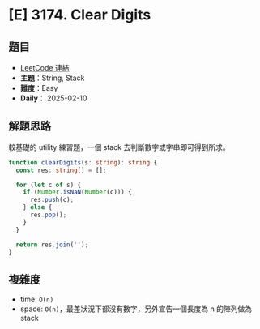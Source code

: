 # [E] 3174. Clear Digits

## 題目

- [LeetCode 連結](https://leetcode.com/problems/clear-digits)
- **主題**：String, Stack
- **難度**：Easy
- **Daily**： 2025-02-10

## 解題思路

較基礎的 utility 練習題，一個 stack 去判斷數字或字串即可得到所求。

```ts
function clearDigits(s: string): string {
  const res: string[] = [];

  for (let c of s) {
    if (Number.isNaN(Number(c))) {
      res.push(c);
    } else {
      res.pop();
    }
  }

  return res.join('');
}
```

## 複雜度

- time: `O(n)`
- space: `O(n)`，最差狀況下都沒有數字，另外宣告一個長度為 n 的陣列做為 stack
